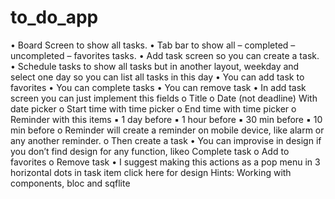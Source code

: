 # to_do_app

• Board Screen to show all tasks.
• Tab bar to show all – completed – uncompleted – favorites
tasks.
• Add task screen so you can create a task.
• Schedule tasks to show all tasks but in another layout,
weekday and select one day so you can list all tasks in this
day
• You can add task to favorites
• You can complete tasks
• You can remove task
• In add task screen you can just implement this fields
o Title
o Date (not deadline) With date picker
o Start time with time picker
o End time with time picker
o Reminder with this items
▪ 1 day before
▪ 1 hour before
▪ 30 min before
▪ 10 min before
o Reminder will create a reminder on mobile device,
like alarm or any another reminder.
o Then create a task
• You can improvise in design if you don’t find design for any
function, likeo Complete task
o Add to favorites
o Remove task
• I suggest making this actions as a pop menu in 3 horizontal
dots in task item
click here for design
Hints:
Working with components, bloc and sqflite

